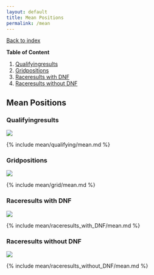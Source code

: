 ```yaml
---
layout: default
title: Mean Positions
permalink: /mean
---
```


[Back to index](/F1_2025_Different_Point_Systems/)

**Table of Content**
1. [Qualifyingresults](/F1_2025_Different_Point_Systems/mean/#Q)
2. [Gridpositions](/F1_2025_Different_Point_Systems/mean/#G)
3. [Raceresults with DNF](/F1_2025_Different_Point_Systems/mean/#with)
4. [Raceresults without DNF](/F1_2025_Different_Point_Systems/mean/#wo)

## Mean Positions

### <a id="Q"></a>Qualifyingresults

![](/F1_2025_Different_Point_Systems/docs/assets/mean/qualifying/mean.png)

{% include mean/qualifying/mean.md %}

### <a id="G"></a>Gridpositions

![](/F1_2025_Different_Point_Systems/docs/assets/mean/grid/mean.png)

{% include mean/grid/mean.md %}

### <a id="with"></a>Raceresults with DNF

![](/F1_2025_Different_Point_Systems/docs/assets/mean/raceresults_with_DNF/mean.png)

{% include mean/raceresults_with_DNF/mean.md %}

### <a id="wo"></a>Raceresults without DNF

![](/F1_2025_Different_Point_Systems/docs/assets/mean/raceresults_without_DNF/mean.png)

{% include mean/raceresults_without_DNF/mean.md %}
